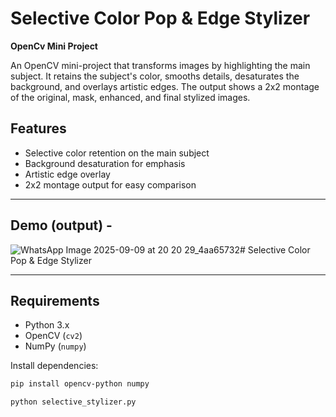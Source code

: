 # Selective Color Pop & Edge Stylizer
**OpenCv Mini Project**

An OpenCV mini-project that transforms images by highlighting the main subject. It retains the subject's color, smooths details, desaturates the background, and overlays artistic edges. The output shows a 2x2 montage of the original, mask, enhanced, and final stylized images.

## Features
- Selective color retention on the main subject  
- Background desaturation for emphasis  
- Artistic edge overlay  
- 2x2 montage output for easy comparison

---
## Demo  (output) -
![WhatsApp Image 2025-09-09 at 20 20 29_4aa65732](https://github.com/user-attachments/assets/c0e2488f-e692-4fe4-90b3-80a5ae2cb517)# Selective Color Pop & Edge Stylizer

---

## Requirements
- Python 3.x  
- OpenCV (`cv2`)  
- NumPy (`numpy`)  

Install dependencies:
```bash
pip install opencv-python numpy

python selective_stylizer.py
```
